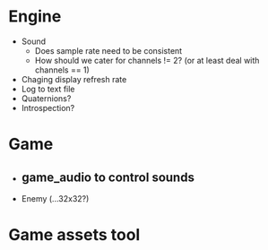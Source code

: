 # Engine
- Sound
	- Does sample rate need to be consistent
	- How should we cater for channels != 2? (or at least deal with channels == 1)
- Chaging display refresh rate
- Log to text file
- Quaternions?
- Introspection?

# Game
- game_audio to control sounds
	-

- Enemy (...32x32?)

# Game assets tool
